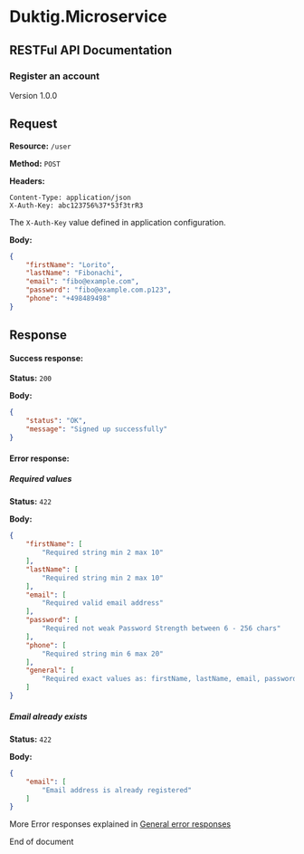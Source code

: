 # Duktig.Microservice
## RESTFul API Documentation

### Register an account

Version 1.0.0

Request
---

**Resource:** `/user`

**Method:** `POST`

**Headers:**

```
Content-Type: application/json
X-Auth-Key: abc123756%37*53f3trR3
```

The `X-Auth-Key` value defined in application configuration.

**Body:**

```json
{
    "firstName": "Lorito",
    "lastName": "Fibonachi",
    "email": "fibo@example.com",
    "password": "fibo@example.com.p123",
    "phone": "+498489498"
}
```

Response
---

#### Success response:

**Status:** `200`

**Body:**

```json
{
    "status": "OK",
    "message": "Signed up successfully"
}
```

#### Error response:

##### Required values

**Status:** `422`

**Body:**

```json
{
    "firstName": [
        "Required string min 2 max 10"
    ],
    "lastName": [
        "Required string min 2 max 10"
    ],
    "email": [
        "Required valid email address"
    ],
    "password": [
        "Required not weak Password Strength between 6 - 256 chars"
    ],
    "phone": [
        "Required string min 6 max 20"
    ],
    "general": [
        "Required exact values as: firstName, lastName, email, password, phone"
    ]
}
```

##### Email already exists

**Status:** `422`

**Body:**

```json
{
    "email": [
        "Email address is already registered"
    ]
}
```

More Error responses explained in [General error responses](/documentation/api/3-general-error-responses.md)

End of document
